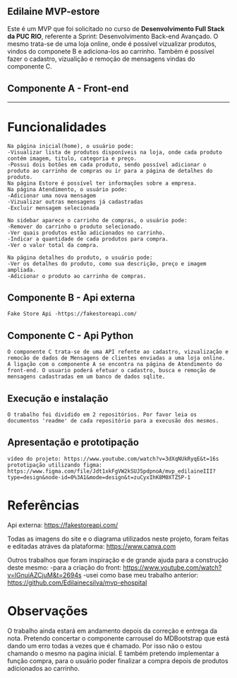 ## Edilaine MVP-estore

Este é um MVP que foi solicitado no curso de **Desenvolvimento Full Stack da PUC RIO**, referente a Sprint: Desenvolvimento Back-end Avançado.
O mesmo trata-se de uma loja online, onde é possível vizualizar produtos, vindos do componete B e adiciona-los ao carrinho. Também é possível fazer o cadastro, vizualição e remoção de mensagens vindas do componente C.

## Componente A - Front-end

 ---
 # Funcionalidades
    Na página inicial(home), o usuário pode:
    -Visualizar lista de produtos disponíveis na loja, onde cada produto contém imagem, titulo, categoria e preço.
    -Possui dois botões em cada produto, sendo possível adicionar o produto ao carrinho de compras ou ir para a página de detalhes do produto.
    Na página Estore é possível ter informações sobre a empresa.
    Na página Atendimento, o usuário pode:
    -Adicionar uma nova mensagem
    -Vizualizar outras mensagens já cadastradas
    -Excluir mensagem selecionada

    No sidebar aparece o carrinho de compras, o usuário pode:
    -Remover do carrinho o produto selecionado.
    -Ver quais produtos estão adicionados no carrinho.
    -Indicar a quantidade de cada produtos para compra.
    -Ver o valor total da compra.

    Na página detalhes do produto, o usuário pode:
    -Ver os detalhes do produto, como sua descrição, preço e imagem ampliada.
    -Adicionar o produto ao carrinho de compras.


## Componente B - Api externa
    Fake Store Api -https://fakestoreapi.com/


## Componente C - Api Python

    O componente C trata-se de uma API refente ao cadastro, vizualização e remocão de dados de Mensagens de clientes enviadas a uma loja online.
    A ligação com o componente A se encontra na página de Atendimento do front-end. O usuario poderá efetuar o cadastro, busca e remoção de mensagens cadastradas em um banco de dados sqlite. 


## Execução e instalação
    O trabalho foi dividido em 2 repositórios. Por favor leia os documentos 'readme' de cada repositório para a execusão dos mesmos.

## Apresentação e prototipação
    vídeo do projeto: https://www.youtube.com/watch?v=3dXqNUkRyqE&t=16s
    prototipação utilizando figma: https://www.figma.com/file/Jdt1xkFgVW2kSUJ5pdpnoA/mvp_edilaineIII?type=design&node-id=0%3A1&mode=design&t=zuCyxIhK8M0XTZ5P-1

# Referências
Api externa: https://fakestoreapi.com/

Todas as imagens do site e o diagrama utilizados neste projeto, foram feitas e editadas atráves da plataforma: https://www.canva.com

Outros trabalhos que foram inspiração e de grande ajuda para a construção deste mesmo:
-para a criação do front: https://www.youtube.com/watch?v=lGnuiAZCjuM&t=2694s
-usei como base meu trabalho anterior: https://github.com/Edilainecsilva/mvp-ehospital

# Observações
O trabalho ainda estará em andamento depois da correção e entrega da nota. Pretendo concertar o componente carrousel do MDBootstrap que está dando um erro todas a vezes que é chamado. Por isso não o estou chamando o mesmo na pagina inicial. E também pretendo implementar a função compra, para o usuário poder finalizar a compra depois de produtos adicionados ao carrinho.

